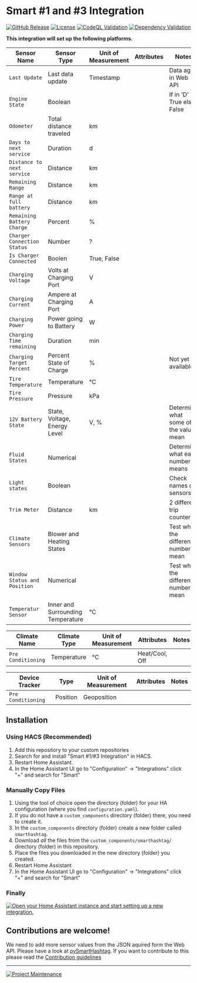 # Smart #1 and #3 Integration

[![GitHub Release][releases-shield]][releases]
[![License][license-shield]](LICENSE)
[![CodeQL Validation][codeql-shield]][codeql]
[![Dependency Validation][tests-shield]][tests]

**This integration will set up the following platforms.**

| Sensor Name                  | Sensor Type                       | Unit of Measurement | Attributes | Notes                                  |
| ---------------------------- | --------------------------------- | ------------------- | ---------- | -------------------------------------- |
| `Last Update`                | Last data update                  | Timestamp           |            | Data age in Web API                    |
| `Engine State`               | Boolean                           |                     |            | If in 'D' True else False              |
| `Odometer`                   | Total distance traveled           | km                  |            |                                        |
| `Days to next service`       | Duration                          | d                   |            |                                        |
| `Distance to next service`   | Distance                          | km                  |            |                                        |
| `Remaining Range`            | Distance                          | km                  |            |                                        |
| `Range at full battery`      | Distance                          | km                  |            |                                        |
| `Remaining Battery Charge`   | Percent                           | %                   |            |                                        |
| `Charger Connection Status`  | Number                            | ?                   |            |                                        |
| `Is Charger Connected`       | Boolen                            | True, False         |            |                                        |
| `Charging Voltage`           | Volts at Charging Port            | V                   |            |                                        |
| `Charging Current`           | Ampere at Charging Port           | A                   |            |                                        |
| `Charging Power`             | Power going to Battery            | W                   |            |                                        |
| `Charging Time remaining`    | Duration                          | min                 |            |                                        |
| `Charging Target Percent`    | Percent State of Charge           | %                   |            | Not yet available                      |
| `Tire Temperature`           | Temperature                       | °C                  |            |                                        |
| `Tire Pressure`              | Pressure                          | kPa                 |            |                                        |
| `12V Battery State`          | State, Voltage, Energy Level      | V, %                |            | Determine what some of the values mean |
| `Fluid States`               | Numerical                         |                     |            | Determine what each number means       |
| `Light states`               | Boolean                           |                     |            | Check names of sensors                 |
| `Trim Meter`                 | Distance                          | km                  |            | 2 different trip counter               |
| `Climate Sensors`            | Blower and Heating States         |                     |            | Test what the different numbers mean   |
| `Window Status and Position` | Numerical                         |                     |            | Test what the different numbers mean   |
| `Temperatur Sensor`          | Inner and Surrounding Temperature | °C                  |            |                                        |

| Climate Name       | Climate Type | Unit of Measurement | Attributes     | Notes |
| ------------------ | ------------ | ------------------- | -------------- | ----- |
| `Pre Conditioning` | Temperature  | °C                  | Heat/Cool, Off |       |

| Device Tracker     | Type     | Unit of Measurement | Attributes | Notes |
| ------------------ | -------- | ------------------- | ---------- | ----- |
| `Pre Conditioning` | Position | Geoposition         |            |       |

## Installation

### Using HACS (Recommended)

1. Add this repository to your custom repositories
1. Search for and install "Smart #1/#3 Integration" in HACS.
1. Restart Home Assistant.
1. In the Home Assistant UI go to "Configuration" -> "Integrations" click "+" and search for "Smart"

### Manually Copy Files

1. Using the tool of choice open the directory (folder) for your HA configuration (where you find `configuration.yaml`).
1. If you do not have a `custom_components` directory (folder) there, you need to create it.
1. In the `custom_components` directory (folder) create a new folder called `smarthashtag`.
1. Download _all_ the files from the `custom_components/smarthashtag/` directory (folder) in this repository.
1. Place the files you downloaded in the new directory (folder) you created.
1. Restart Home Assistant
1. In the Home Assistant UI go to "Configuration" -> "Integrations" click "+" and search for "Smart"

### Finally

[![Open your Home Assistant instance and start setting up a new integration.](https://my.home-assistant.io/badges/config_flow_start.svg)](https://my.home-assistant.io/redirect/config_flow_start/?domain=smarthashtag)

## Contributions are welcome!

We need to add more sensor values from the JSON aquired form the Web API. Please have a look at [pySmartHashtag](https://github.com/DasBasti/pySmartHashtag).
If you want to contribute to this please read the [Contribution guidelines](CONTRIBUTING.md)

---

[![Project Maintenance][maintenance-shield]](https://platinenmacher.tech)

[commits-shield]: https://img.shields.io/github/commit-activity/y/DasBasti/smarthashtag.svg
[commits]: https://github.com/DasBasti/smarthashtag/commits/main
[license-shield]: https://img.shields.io/github/license/DasBasti/smarthashtag.svg
[maintenance-shield]: https://img.shields.io/badge/maintainer-Bastian%20Neumann%20%40DasBasti-blue.svg
[releases-shield]: https://img.shields.io/github/v/release/DasBasti/smarthashtag.svg
[releases]: https://github.com/DasBasti/smarthashtag/releases
[codeql-shield]: https://github.com/DasBasti/smarthashtag/actions/workflows/codeql-analysis.yml/badge.svg
[codeql]: https://github.com/DasBasti/smarthashtag/actions/workflows/codeql-analysis.yml
[tests-shield]: https://github.com/DasBasti/SmartHashtag/actions/workflows/tests.yml/badge.svg
[tests]: https://github.com/DasBasti/SmartHashtag/actions/workflows/tests.yml
